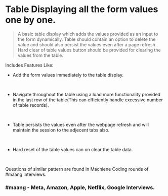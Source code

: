 # Table Displaying all the form values one by one.

> A basic table display which adds the values provided as an input to the form dynamically.
> Table should contain an option to delete the value and should also persist the values even after a page refresh.
> Hard clear of table values button should be provided for clearing the values from the table.

Includes Features Like:
<br />

- Add the form values immediately to the table display.
<br />

- Navigate throughout the table using a load more functionality provided in the last row of the table(This can efficiently handle excessive number of table records).
<br />

- Table persists the values even after the webpage refresh and will maintain the session to the adjecent tabs also.
<br />

- Hard reset of the table values can on clear the table data.
<br />

Questions of similar pattern are found in Machiene Coding rounds of #maang interviews.
<br />

### #maang - Meta, Amazon, Apple, Netflix, Google Interviews.